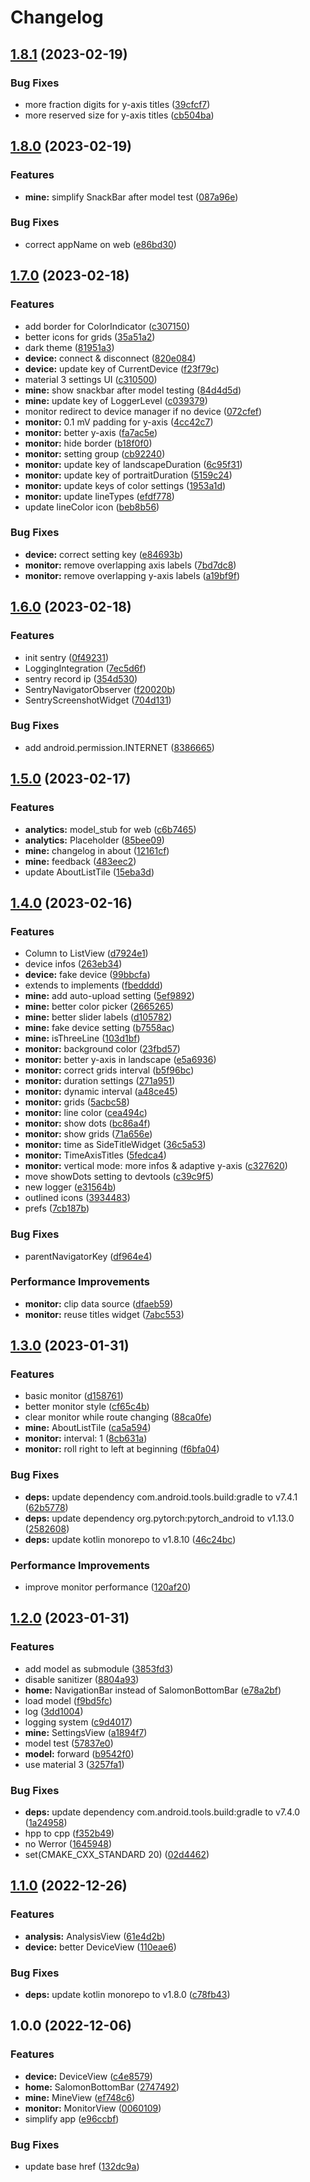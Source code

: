 # Changelog

## [1.8.1](https://github.com/CCXXXI/ecg_monitor/compare/v1.8.0...v1.8.1) (2023-02-19)

### Bug Fixes

- more fraction digits for y-axis titles ([39cfcf7](https://github.com/CCXXXI/ecg_monitor/commit/39cfcf75189bce4cdba3588451d31202c23ee917))
- more reserved size for y-axis titles ([cb504ba](https://github.com/CCXXXI/ecg_monitor/commit/cb504ba003e8ae64cc52735d629b60ea784d8e65))

## [1.8.0](https://github.com/CCXXXI/ecg_monitor/compare/v1.7.0...v1.8.0) (2023-02-19)

### Features

- **mine:** simplify SnackBar after model test ([087a96e](https://github.com/CCXXXI/ecg_monitor/commit/087a96ea261886e59f64eef67655939be6131522))

### Bug Fixes

- correct appName on web ([e86bd30](https://github.com/CCXXXI/ecg_monitor/commit/e86bd30f9f4322c8654893b3b3c262773edfc38a))

## [1.7.0](https://github.com/CCXXXI/ecg_monitor/compare/v1.6.0...v1.7.0) (2023-02-18)

### Features

- add border for ColorIndicator ([c307150](https://github.com/CCXXXI/ecg_monitor/commit/c307150143ef86d04d8a7ded56e8635910f81966))
- better icons for grids ([35a51a2](https://github.com/CCXXXI/ecg_monitor/commit/35a51a2f3455cb9fc3bb7bf74af70d45e9ed0153))
- dark theme ([81951a3](https://github.com/CCXXXI/ecg_monitor/commit/81951a3b4b7c7042e084437c9386cdaee4ec2e3c))
- **device:** connect & disconnect ([820e084](https://github.com/CCXXXI/ecg_monitor/commit/820e084604498295122405a7901af277aaa914ff))
- **device:** update key of CurrentDevice ([f23f79c](https://github.com/CCXXXI/ecg_monitor/commit/f23f79cb04273bd89d5dd8f00824e84506edcfdb))
- material 3 settings UI ([c310500](https://github.com/CCXXXI/ecg_monitor/commit/c310500277b8d8049699841b1633690b40a85cae))
- **mine:** show snackbar after model testing ([84d4d5d](https://github.com/CCXXXI/ecg_monitor/commit/84d4d5d6c5e1704909abd81ce85ed8cb7214c2b4))
- **mine:** update key of LoggerLevel ([c039379](https://github.com/CCXXXI/ecg_monitor/commit/c0393790d5cf5c5dae7fb5d7e21e762afb331c1f))
- monitor redirect to device manager if no device ([072cfef](https://github.com/CCXXXI/ecg_monitor/commit/072cfef67d004294d5ddc5f4b5fa1624788041c4))
- **monitor:** 0.1 mV padding for y-axis ([4cc42c7](https://github.com/CCXXXI/ecg_monitor/commit/4cc42c751b33e9e26a60623d18d169b21fa87433))
- **monitor:** better y-axis ([fa7ac5e](https://github.com/CCXXXI/ecg_monitor/commit/fa7ac5e354ea7b2e379e657e80da2a66dfc1e40f))
- **monitor:** hide border ([b18f0f0](https://github.com/CCXXXI/ecg_monitor/commit/b18f0f05efcaf99d29c33ad8e548ed4c882d3676))
- **monitor:** setting group ([cb92240](https://github.com/CCXXXI/ecg_monitor/commit/cb92240b944ebe2c550dd0f981b2573b5fc4d931))
- **monitor:** update key of landscapeDuration ([6c95f31](https://github.com/CCXXXI/ecg_monitor/commit/6c95f31bc80f85944e0ce1ad167de7c6cd961106))
- **monitor:** update key of portraitDuration ([5159c24](https://github.com/CCXXXI/ecg_monitor/commit/5159c245a72684e380b7e560d06992a7162f6775))
- **monitor:** update keys of color settings ([1953a1d](https://github.com/CCXXXI/ecg_monitor/commit/1953a1de5298fcb7407ae9a5543524474f7d32c7))
- **monitor:** update lineTypes ([efdf778](https://github.com/CCXXXI/ecg_monitor/commit/efdf778361102acb19b53e701700e8e8ed494a67))
- update lineColor icon ([beb8b56](https://github.com/CCXXXI/ecg_monitor/commit/beb8b56df3144cafd871cb02032b199f063915fb))

### Bug Fixes

- **device:** correct setting key ([e84693b](https://github.com/CCXXXI/ecg_monitor/commit/e84693b990777581a4b2cc7804b4fc2e2b038af9))
- **monitor:** remove overlapping axis labels ([7bd7dc8](https://github.com/CCXXXI/ecg_monitor/commit/7bd7dc877c47383065bd668994094070a87bc0d8))
- **monitor:** remove overlapping y-axis labels ([a19bf9f](https://github.com/CCXXXI/ecg_monitor/commit/a19bf9f379caf7c9c2ec59c7f126a65788f6e024))

## [1.6.0](https://github.com/CCXXXI/ecg_monitor/compare/v1.5.0...v1.6.0) (2023-02-18)

### Features

- init sentry ([0f49231](https://github.com/CCXXXI/ecg_monitor/commit/0f492311c6d7b5ca8748a9bf96f7c28f24994a16))
- LoggingIntegration ([7ec5d6f](https://github.com/CCXXXI/ecg_monitor/commit/7ec5d6f339000ff1e1bbcb671844e481a330f9d5))
- sentry record ip ([354d530](https://github.com/CCXXXI/ecg_monitor/commit/354d53097c1fea8f7b511dc91340f0975e32ff77))
- SentryNavigatorObserver ([f20020b](https://github.com/CCXXXI/ecg_monitor/commit/f20020b42f2fe2c6668ce677523d79e28c72a87d))
- SentryScreenshotWidget ([704d131](https://github.com/CCXXXI/ecg_monitor/commit/704d131c1b219c9ca4972830b0ed9693b64a2a5e))

### Bug Fixes

- add android.permission.INTERNET ([8386665](https://github.com/CCXXXI/ecg_monitor/commit/83866652b97a8cc69aa3225858fdd76035d39f9f))

## [1.5.0](https://github.com/CCXXXI/ecg_monitor/compare/v1.4.0...v1.5.0) (2023-02-17)

### Features

- **analytics:** model_stub for web ([c6b7465](https://github.com/CCXXXI/ecg_monitor/commit/c6b74652e453731463dffcb278204dd0cf2af670))
- **analytics:** Placeholder ([85bee09](https://github.com/CCXXXI/ecg_monitor/commit/85bee090d21be83ba6d1e8a5ab9a9829cc83d641))
- **mine:** changelog in about ([12161cf](https://github.com/CCXXXI/ecg_monitor/commit/12161cf361b6904ba9d9c45f182e325e82ca96fb))
- **mine:** feedback ([483eec2](https://github.com/CCXXXI/ecg_monitor/commit/483eec24f02b4c2c58dacaade58433a1f3d826bc))
- update AboutListTile ([15eba3d](https://github.com/CCXXXI/ecg_monitor/commit/15eba3d9a85b6fb904da5a4d54af4fd857bd3536))

## [1.4.0](https://github.com/CCXXXI/ecg_monitor/compare/v1.3.0...v1.4.0) (2023-02-16)

### Features

- Column to ListView ([d7924e1](https://github.com/CCXXXI/ecg_monitor/commit/d7924e1289b69252d49df04ddd1247ca6c663fe6))
- device infos ([263eb34](https://github.com/CCXXXI/ecg_monitor/commit/263eb34e7d289c66f1bb9c2ee206d6e85ce034ea))
- **device:** fake device ([99bbcfa](https://github.com/CCXXXI/ecg_monitor/commit/99bbcfa0cc685af0ed7b0769fc7394f697f6182f))
- extends to implements ([fbedddd](https://github.com/CCXXXI/ecg_monitor/commit/fbedddd9c60582ee1563c804f07ce382b70344e1))
- **mine:** add auto-upload setting ([5ef9892](https://github.com/CCXXXI/ecg_monitor/commit/5ef98920ac96936c21708db13175267b46450986))
- **mine:** better color picker ([2665265](https://github.com/CCXXXI/ecg_monitor/commit/26652658adef2cdaf430e0d2cc34c6fa5bc5c985))
- **mine:** better slider labels ([d105782](https://github.com/CCXXXI/ecg_monitor/commit/d105782ea07a98c3eb8fb5daa93bf9a70f5bd4fb))
- **mine:** fake device setting ([b7558ac](https://github.com/CCXXXI/ecg_monitor/commit/b7558ac034dd595ff67eb57a42cce3ef61a46d67))
- **mine:** isThreeLine ([103d1bf](https://github.com/CCXXXI/ecg_monitor/commit/103d1bf081a73ff4bd95e6f0b7d379cb1338fd82))
- **monitor:** background color ([23fbd57](https://github.com/CCXXXI/ecg_monitor/commit/23fbd5766d2ec264a6718f78614833f219ef9809))
- **monitor:** better y-axis in landscape ([e5a6936](https://github.com/CCXXXI/ecg_monitor/commit/e5a6936a13b1eeb6f68097c16b482d8b4d57434b))
- **monitor:** correct grids interval ([b5f96bc](https://github.com/CCXXXI/ecg_monitor/commit/b5f96bc3cdf03d7d0f64ee98a9979f82dfc7a8ef))
- **monitor:** duration settings ([271a951](https://github.com/CCXXXI/ecg_monitor/commit/271a9516eeb11c7793af50e85fff09bb51b33d12))
- **monitor:** dynamic interval ([a48ce45](https://github.com/CCXXXI/ecg_monitor/commit/a48ce45b40c4553cf5efee55937b9680fe26f54c))
- **monitor:** grids ([5acbc58](https://github.com/CCXXXI/ecg_monitor/commit/5acbc5842ed0bc32bdf3e5a9c557632e9e9d40ab))
- **monitor:** line color ([cea494c](https://github.com/CCXXXI/ecg_monitor/commit/cea494c6a5bb41d4ead9d31ad8235b2073895888))
- **monitor:** show dots ([bc86a4f](https://github.com/CCXXXI/ecg_monitor/commit/bc86a4fc5c0f41843122a287638d9dd7eb1cc0b3))
- **monitor:** show grids ([71a656e](https://github.com/CCXXXI/ecg_monitor/commit/71a656eb9eac0520bf326ec0cb59a8fc4e8d2fc5))
- **monitor:** time as SideTitleWidget ([36c5a53](https://github.com/CCXXXI/ecg_monitor/commit/36c5a53d658cc3abf62ff02a3c7357a8e383fb52))
- **monitor:** TimeAxisTitles ([5fedca4](https://github.com/CCXXXI/ecg_monitor/commit/5fedca4f4db6d0c0d1b28eb5aceb9f3983281832))
- **monitor:** vertical mode: more infos & adaptive y-axis ([c327620](https://github.com/CCXXXI/ecg_monitor/commit/c3276207069071528e1f14ed08393dfc392c4548))
- move showDots setting to devtools ([c39c9f5](https://github.com/CCXXXI/ecg_monitor/commit/c39c9f5f8ea2c2baad3f05f9eb02ddea3b0859ae))
- new logger ([e31564b](https://github.com/CCXXXI/ecg_monitor/commit/e31564b639857c9343870ccc8e73871afc651d09))
- outlined icons ([3934483](https://github.com/CCXXXI/ecg_monitor/commit/3934483fba6ba6a22f2399150eaa33b8d30e97cc))
- prefs ([7cb187b](https://github.com/CCXXXI/ecg_monitor/commit/7cb187b47803ddf59bb21873a53ca165261d685e))

### Bug Fixes

- parentNavigatorKey ([df964e4](https://github.com/CCXXXI/ecg_monitor/commit/df964e44a2e9550082aac444267b6d7f6f0fbe81))

### Performance Improvements

- **monitor:** clip data source ([dfaeb59](https://github.com/CCXXXI/ecg_monitor/commit/dfaeb59a4848c27b769ebe772b30f44e8c575f42))
- **monitor:** reuse titles widget ([7abc553](https://github.com/CCXXXI/ecg_monitor/commit/7abc553296454d408fb70639fdfb9012330c9095))

## [1.3.0](https://github.com/CCXXXI/ecg_monitor/compare/v1.2.0...v1.3.0) (2023-01-31)

### Features

- basic monitor ([d158761](https://github.com/CCXXXI/ecg_monitor/commit/d15876174168367f6ab0112188ee1578270e37b3))
- better monitor style ([cf65c4b](https://github.com/CCXXXI/ecg_monitor/commit/cf65c4bb6870761105d06937269ddbe1a7e4b34d))
- clear monitor while route changing ([88ca0fe](https://github.com/CCXXXI/ecg_monitor/commit/88ca0fec1c24675a7905ad1e2f4526d3f13faf60))
- **mine:** AboutListTile ([ca5a594](https://github.com/CCXXXI/ecg_monitor/commit/ca5a594f3506c1098de4d3c692efc4ad4a425d53))
- **monitor:** interval: 1 ([8cb631a](https://github.com/CCXXXI/ecg_monitor/commit/8cb631a8b7ffee0f0c41d00a472fa2597f41acf6))
- **monitor:** roll right to left at beginning ([f6bfa04](https://github.com/CCXXXI/ecg_monitor/commit/f6bfa04c1ec513fad5e9a6e7b932a5018b211344))

### Bug Fixes

- **deps:** update dependency com.android.tools.build:gradle to v7.4.1 ([62b5778](https://github.com/CCXXXI/ecg_monitor/commit/62b57784adaeac5f7691f0b70333de17a171f2b6))
- **deps:** update dependency org.pytorch:pytorch_android to v1.13.0 ([2582608](https://github.com/CCXXXI/ecg_monitor/commit/2582608d0d2ffbea40322ca1e6adf108bef99683))
- **deps:** update kotlin monorepo to v1.8.10 ([46c24bc](https://github.com/CCXXXI/ecg_monitor/commit/46c24bc3d9af7f26db3e971e31e7ff4e68375bb7))

### Performance Improvements

- improve monitor performance ([120af20](https://github.com/CCXXXI/ecg_monitor/commit/120af2027263ae5eb54fe84030c6fcbfda748cf7))

## [1.2.0](https://github.com/CCXXXI/ecg_monitor/compare/v1.1.0...v1.2.0) (2023-01-31)

### Features

- add model as submodule ([3853fd3](https://github.com/CCXXXI/ecg_monitor/commit/3853fd30fa71488ade770c17cfe7dc8a77633067))
- disable sanitizer ([8804a93](https://github.com/CCXXXI/ecg_monitor/commit/8804a9385789f48acb316904599c5311a672af04))
- **home:** NavigationBar instead of SalomonBottomBar ([e78a2bf](https://github.com/CCXXXI/ecg_monitor/commit/e78a2bf2f774a01b96d485e491960a4abaf84176))
- load model ([f9bd5fc](https://github.com/CCXXXI/ecg_monitor/commit/f9bd5fcd8403b1e3d69d421e1cf0db31d0cc1819))
- log ([3dd1004](https://github.com/CCXXXI/ecg_monitor/commit/3dd1004bd7fd6f14e518fd47feadfed00df8e916))
- logging system ([c9d4017](https://github.com/CCXXXI/ecg_monitor/commit/c9d4017a7a5fe46aebfd279503c624eb8d07bf97))
- **mine:** SettingsView ([a1894f7](https://github.com/CCXXXI/ecg_monitor/commit/a1894f732ca8e21586a2d132632c1e8d9436864a))
- model test ([57837e0](https://github.com/CCXXXI/ecg_monitor/commit/57837e0cbeaa6d9a9947505042ab6803b2a13d61))
- **model:** forward ([b9542f0](https://github.com/CCXXXI/ecg_monitor/commit/b9542f0cf45f2daafdabec89cccf9f876ab1002f))
- use material 3 ([3257fa1](https://github.com/CCXXXI/ecg_monitor/commit/3257fa193ca774736eccf5d3a2d81d91bf87b6df))

### Bug Fixes

- **deps:** update dependency com.android.tools.build:gradle to v7.4.0 ([1a24958](https://github.com/CCXXXI/ecg_monitor/commit/1a249588efbf8c85ae534dd7f6286d28c0260b44))
- hpp to cpp ([f352b49](https://github.com/CCXXXI/ecg_monitor/commit/f352b49c2e18176990578457e2cd2aa3c2cbb9ec))
- no Werror ([1645948](https://github.com/CCXXXI/ecg_monitor/commit/164594895cb4e16f6cbba594dd20f7933b940c7a))
- set(CMAKE_CXX_STANDARD 20) ([02d4462](https://github.com/CCXXXI/ecg_monitor/commit/02d44627cae651f78dcc05bc38e700de9c8dc920))

## [1.1.0](https://github.com/CCXXXI/ecg_monitor/compare/v1.0.0...v1.1.0) (2022-12-26)

### Features

- **analysis:** AnalysisView ([61e4d2b](https://github.com/CCXXXI/ecg_monitor/commit/61e4d2b23890caf87baa6e50c264ae60f6c7cd45))
- **device:** better DeviceView ([110eae6](https://github.com/CCXXXI/ecg_monitor/commit/110eae666f599bd5def8cc251ea281d9f6d7c9e0))

### Bug Fixes

- **deps:** update kotlin monorepo to v1.8.0 ([c78fb43](https://github.com/CCXXXI/ecg_monitor/commit/c78fb43f5c3930d8682b5acc798931e89de125f9))

## 1.0.0 (2022-12-06)

### Features

- **device:** DeviceView ([c4e8579](https://github.com/CCXXXI/ecg_monitor/commit/c4e8579f649043f294958d7d4f220c9b731ff97b))
- **home:** SalomonBottomBar ([2747492](https://github.com/CCXXXI/ecg_monitor/commit/2747492ccf48dec88d821abadbd71cd0098579f5))
- **mine:** MineView ([ef748c6](https://github.com/CCXXXI/ecg_monitor/commit/ef748c62fe678de0dc35fb31e4f13e6aedb46da3))
- **monitor:** MonitorView ([0060109](https://github.com/CCXXXI/ecg_monitor/commit/0060109060de59a60a4b029e5198a81e5b02ff38))
- simplify app ([e96ccbf](https://github.com/CCXXXI/ecg_monitor/commit/e96ccbf000cbdfa2afe99f7c786a3b38853e6953))

### Bug Fixes

- update base href ([132dc9a](https://github.com/CCXXXI/ecg_monitor/commit/132dc9ad4ad03be09bffb6a7a5d44e075470436b))
